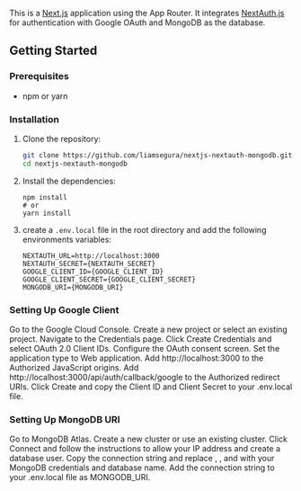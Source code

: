 This is a [Next.js](https://nextjs.org/) application using the App Router. It integrates [NextAuth.js](https://next-auth.js.org/) for authentication with Google OAuth and MongoDB as the database.

## Getting Started

### Prerequisites

- npm or yarn

### Installation

1. Clone the repository:

   ```bash
   git clone https://github.com/liamsegura/nextjs-nextauth-mongodb.git
   cd nextjs-nextauth-mongodb
   ```

2. Install the dependencies:

   ```
   npm install
   # or
   yarn install
   ```

3. create a `.env.local` file in the root directory and add the following environments variables:

   ```
   NEXTAUTH_URL=http://localhost:3000
   NEXTAUTH_SECRET={NEXTAUTH_SECRET}
   GOOGLE_CLIENT_ID={GOOGLE_CLIENT_ID}
   GOOGLE_CLIENT_SECRET={GOOGLE_CLIENT_SECRET}
   MONGODB_URI={MONGODB_URI}
   ```

### Setting Up Google Client

   Go to the Google Cloud Console.
   Create a new project or select an existing project.
   Navigate to the Credentials page.
   Click Create Credentials and select OAuth 2.0 Client IDs.
   Configure the OAuth consent screen.
   Set the application type to Web application.
   Add http://localhost:3000 to the Authorized JavaScript origins.
   Add http://localhost:3000/api/auth/callback/google to the Authorized redirect URIs.
   Click Create and copy the Client ID and Client Secret to your .env.local file.

### Setting Up MongoDB URI

   Go to MongoDB Atlas.
   Create a new cluster or use an existing cluster.
   Click Connect and follow the instructions to allow your IP address and create a database user.
   Copy the connection string and replace <username>, <password>, and <dbname> with your MongoDB credentials and   database name.
   Add the connection string to your .env.local file as MONGODB_URI.
